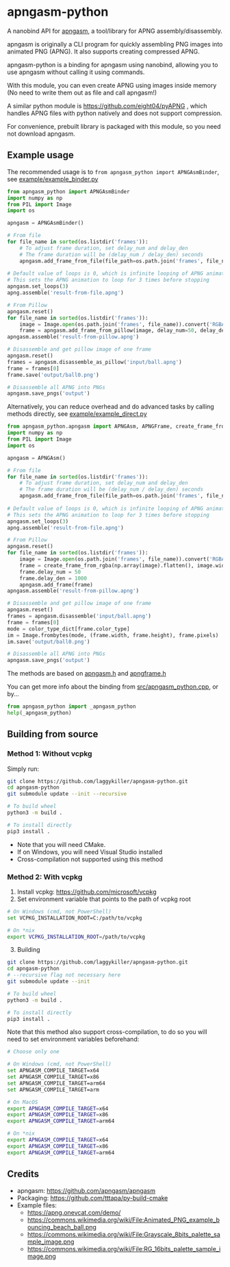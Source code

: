# apngasm-python

A nanobind API for [apngasm](https://github.com/apngasm/apngasm), a tool/library for APNG assembly/disassembly.

apngasm is originally a CLI program for quickly assembling PNG images into animated PNG (APNG). It also supports creating compressed APNG.

apngasm-python is a binding for apngasm using nanobind, allowing you to use apngasm without calling it using commands.

With this module, you can even create APNG using images inside memory (No need to write them out as file and call apngasm!)

A similar python module is https://github.com/eight04/pyAPNG , which handles APNG files with python natively and does not support compression.

For convenience, prebuilt library is packaged with this module, so you need not download apngasm.

## Example usage
The recommended usage is to `from apngasm_python import APNGAsmBinder`, see [example/example_binder.py](example/example_binder.py)
```python
from apngasm_python import APNGAsmBinder
import numpy as np
from PIL import Image
import os

apngasm = APNGAsmBinder()

# From file
for file_name in sorted(os.listdir('frames')):
    # To adjust frame duration, set delay_num and delay_den
    # The frame duration will be (delay_num / delay_den) seconds
    apngasm.add_frame_from_file(file_path=os.path.join('frames', file_name), delay_num=100, delay_den=1000)
    
# Default value of loops is 0, which is infinite looping of APNG animation
# This sets the APNG animation to loop for 3 times before stopping
apngasm.set_loops(3)
apng.assemble('result-from-file.apng')

# From Pillow
apngasm.reset()
for file_name in sorted(os.listdir('frames')):
    image = Image.open(os.path.join('frames', file_name)).convert('RGBA')
    frame = apngasm.add_frame_from_pillow(image, delay_num=50, delay_den=1000)
apngasm.assemble('result-from-pillow.apng')

# Disassemble and get pillow image of one frame
apngasm.reset()
frames = apngasm.disassemble_as_pillow('input/ball.apng')
frame = frames[0]
frame.save('output/ball0.png')

# Disassemble all APNG into PNGs
apngasm.save_pngs('output')
```

Alternatively, you can reduce overhead and do advanced tasks by calling methods directly, see [example/example_direct.py](example/example_direct.py)
```python
from apngasm_python.apngasm import APNGAsm, APNGFrame, create_frame_from_rgb, create_frame_from_rgba
import numpy as np
from PIL import Image
import os

apngasm = APNGAsm()

# From file
for file_name in sorted(os.listdir('frames')):
    # To adjust frame duration, set delay_num and delay_den
    # The frame duration will be (delay_num / delay_den) seconds
    apngasm.add_frame_from_file(file_path=os.path.join('frames', file_name), delay_num=100, delay_den=1000)
    
# Default value of loops is 0, which is infinite looping of APNG animation
# This sets the APNG animation to loop for 3 times before stopping
apngasm.set_loops(3)
apng.assemble('result-from-file.apng')

# From Pillow
apngasm.reset()
for file_name in sorted(os.listdir('frames')):
    image = Image.open(os.path.join('frames', file_name)).convert('RGBA')
    frame = create_frame_from_rgba(np.array(image).flatten(), image.width, image.height)
    frame.delay_num = 50
    frame.delay_den = 1000
    apngasm.add_frame(frame)
apngasm.assemble('result-from-pillow.apng')

# Disassemble and get pillow image of one frame
apngasm.reset()
frames = apngasm.disassemble('input/ball.apng')
frame = frames[0]
mode = color_type_dict[frame.color_type]
im = Image.frombytes(mode, (frame.width, frame.height), frame.pixels)
im.save('output/ball0.png')

# Disassemble all APNG into PNGs
apngasm.save_pngs('output')
```

The methods are based on [apngasm.h](https://github.com/apngasm/apngasm/blob/master/lib/src/apngasm.h) and [apngframe.h](https://github.com/apngasm/apngasm/blob/master/lib/src/apngframe.h)

You can get more info about the binding from [src/apngasm_python.cpp](src/apngasm_python.cpp), or by...

```python
from apngasm_python import _apngasm_python
help(_apngasm_python)
```

## Building from source
### Method 1: Without vcpkg
Simply run:
```bash
git clone https://github.com/laggykiller/apngasm-python.git
cd apngasm-python
git submodule update --init --recursive

# To build wheel
python3 -m build .

# To install directly
pip3 install .
```

- Note that you will need CMake.
- If on Windows, you will need Visual Studio installed
- Cross-compilation not supported using this method

### Method 2: With vcpkg
1. Install vcpkg: https://github.com/microsoft/vcpkg
2. Set environment variable that points to the path of vcpkg root
```bash
# On Windows (cmd, not PowerShell)
set VCPKG_INSTALLATION_ROOT=C:/path/to/vcpkg

# On *nix
export VCPKG_INSTALLATION_ROOT=/path/to/vcpkg
```

3. Building
```bash
git clone https://github.com/laggykiller/apngasm-python.git
cd apngasm-python
# --recursive flag not necessary here
git submodule update --init

# To build wheel
python3 -m build .

# To install directly
pip3 install .
```

Note that this method also support cross-compilation,
to do so you will need to set environment variables beforehand:
```bash
# Choose only one

# On Windows (cmd, not PowerShell)
set APNGASM_COMPILE_TARGET=x64
set APNGASM_COMPILE_TARGET=x86
set APNGASM_COMPILE_TARGET=arm64
set APNGASM_COMPILE_TARGET=arm

# On MacOS
export APNGASM_COMPILE_TARGET=x64
export APNGASM_COMPILE_TARGET=x86
export APNGASM_COMPILE_TARGET=arm64

# On *nix
export APNGASM_COMPILE_TARGET=x64
export APNGASM_COMPILE_TARGET=x86
export APNGASM_COMPILE_TARGET=arm64
```

## Credits
- apngasm: https://github.com/apngasm/apngasm
- Packaging: https://github.com/tttapa/py-build-cmake
- Example files:
    - https://apng.onevcat.com/demo/
    - https://commons.wikimedia.org/wiki/File:Animated_PNG_example_bouncing_beach_ball.png
    - https://commons.wikimedia.org/wiki/File:Grayscale_8bits_palette_sample_image.png
    - https://commons.wikimedia.org/wiki/File:RG_16bits_palette_sample_image.png